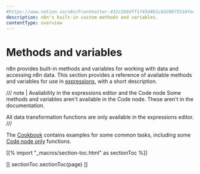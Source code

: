 ```yaml
---
#https://www.notion.so/n8n/Frontmatter-432c2b8dff1f43d4b1c8d20075510fe4
description: n8n's built-in custom methods and variables.
contentType: overview
---
```


# Methods and variables

n8n provides built-in methods and variables for working with data and accessing n8n data. This section provides a reference of available methods and variables for use in [expressions](/glossary.md#expression-n8n), with a short description. 

/// note | Availability in the expressions editor and the Code node
Some methods and variables aren't available in the Code node. These aren't in the documentation.

All data transformation functions are only available in the expressions editor.
///		


The [Cookbook](/code/index.md) contains examples for some common tasks, including some [Code node only](/code/cookbook/code-node/index.md) functions.

[[% import "_macros/section-toc.html" as sectionToc %]]

[[ sectionToc.sectionToc(page) ]]
